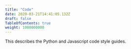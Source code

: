 ```yaml
---
title: "Code"
date: 2020-03-21T14:41:05.132Z
draft: false
TableOfContents: true
weight: 1000000000
---
```


This describes the Python and Javascript code style guides.
